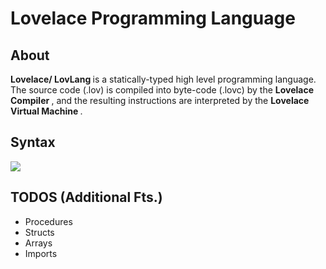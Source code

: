 # Lovelace Programming Language

<h2> About </h2>
<p>
   <strong> Lovelace/ LovLang </strong> is a statically-typed high level programming language. The source code (.lov) is compiled into byte-code (.lovc) by the 
   <strong> Lovelace Compiler </strong>, and the resulting instructions are interpreted by the <strong> Lovelace Virtual Machine </strong>.
</p>

<h2> Syntax </h2>

<img src="https://github.com/davijoocho/Lovelace-Compiler/blob/main/pics/Screen%20Shot%202021-01-12%20at%2011.57.50%20PM.png">
</img>

<h2> TODOS (Additional Fts.) </h2>
<ul>
   <li> Procedures </li>
   <li> Structs </li>
   <li> Arrays </li>
   <li> Imports </li>
</ul>
